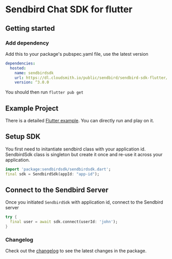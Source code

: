# Sendbird Chat SDK for flutter

## Getting started

### Add dependency
Add this to your package's pubspec.yaml file, use the latest version

```yaml
dependencies:
  hosted:
    name: sendbirdsdk
    url: https://dl.cloudsmith.io/public/sendbird/sendbird-sdk-flutter/dart/
    version: ^3.0.0
```

You should then run `flutter pub get`

## Example Project

There is a detailed [Flutter example](https://github.com/sendbird/Sendbird-Flutter). You can directly run and play on it. 

## Setup SDK

You first need to initantiate sendbird class with your application id. SendbirdSdk class is singleton but create it once and re-use it across your application.

```dart
import 'package:sendbirdsdk/sendbirdsdk.dart';
final sdk = SendbirdSdk(appId: "app-id");
```

## Connect to the Sendbird Server

Once you initiated `SendbirdSdk` with application id, connect to the Sendbird server

```dart
try {
  final user = await sdk.connect(userId: 'john');
}
```
### Changelog

Check out the [changelog](https://raw.githubusercontent.com/sendbird/sendbird-sdk-flutter/master/CHANGELOG.md) to see the latest changes in the package.